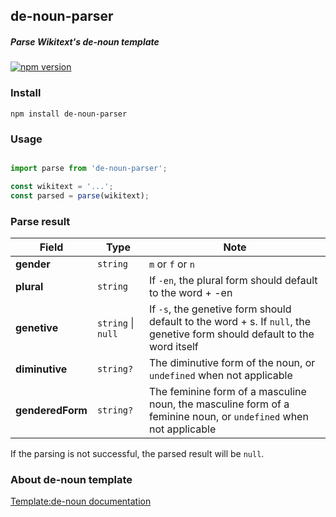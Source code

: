 ## de-noun-parser
##### Parse Wikitext's de-noun template


[![npm version](https://badge.fury.io/js/de-noun-parser.svg)](https://badge.fury.io/js/de-noun-parser)

### Install

``` 
npm install de-noun-parser 
```

### Usage

``` ts

import parse from 'de-noun-parser';

const wikitext = '...';
const parsed = parse(wikitext);

```

### Parse result

| Field            | Type               | Note                                                                                                                      |
| ---------------- | ------------------ | ------------------------------------------------------------------------------------------------------------------------- |
| **gender**       | `string`           | `m` or `f` or `n`                                                                                                         |
| **plural**       | `string`           | If `-en`, the plural form should default to the word + -en                                                                |
| **genetive**     | `string` \| `null` | If `-s`, the genetive form should default to the word + s. If `null`, the genetive form should default to the word itself |
| **diminutive**   | `string?`          | The diminutive form of the noun, or `undefined` when not applicable                                                       |
| **genderedForm** | `string?`          | The feminine form of a masculine noun, the masculine form of a feminine noun, or `undefined` when not applicable          |

If the parsing is not successful, the parsed result will be `null`.

### About de-noun template

[Template:de-noun documentation](https://en.wiktionary.org/wiki/Template:de-noun)